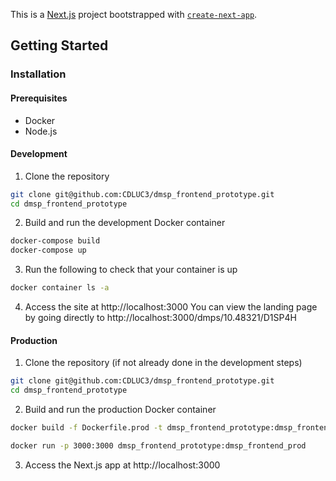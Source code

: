 This is a [Next.js](https://nextjs.org/) project bootstrapped with [`create-next-app`](https://github.com/vercel/next.js/tree/canary/packages/create-next-app).

## Getting Started

### Installation

#### Prerequisites
- Docker
- Node.js

#### Development
1. Clone the repository
```bash
git clone git@github.com:CDLUC3/dmsp_frontend_prototype.git
cd dmsp_frontend_prototype
```
2. Build and run the development Docker container
```bash
docker-compose build
docker-compose up
```
3. Run the following to check that your container is up
```bash
docker container ls -a
```

4. Access the site at http://localhost:3000
You can view the landing page by going directly to http://localhost:3000/dmps/10.48321/D1SP4H


#### Production
1. Clone the repository (if not already done in the development steps)
```bash
git clone git@github.com:CDLUC3/dmsp_frontend_prototype.git
cd dmsp_frontend_prototype
```
2. Build and run the production Docker container
```bash
docker build -f Dockerfile.prod -t dmsp_frontend_prototype:dmsp_frontend_prod .

docker run -p 3000:3000 dmsp_frontend_prototype:dmsp_frontend_prod
```
3. Access the Next.js app at http://localhost:3000



